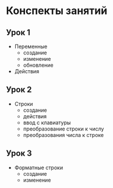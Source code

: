 # Конспекты занятий 

## Урок 1
* Переменные
  - создание
  - изменение
  - обновление
* Действия

## Урок 2
* Строки
  - создание
  - действия
  - ввод с клавиатуры
  - преобразование строки к числу
  - преобразования числа к строке

## Урок 3
* Форматные строки
  - создание
  - изменение

